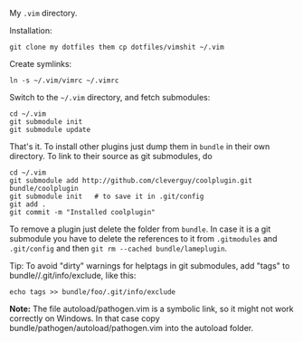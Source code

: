 My `.vim` directory.

Installation:

    git clone my dotfiles them cp dotfiles/vimshit ~/.vim

Create symlinks:

    ln -s ~/.vim/vimrc ~/.vimrc

Switch to the `~/.vim` directory, and fetch submodules:

    cd ~/.vim
    git submodule init
    git submodule update

That's it. To install other plugins just dump them in `bundle` in their own directory. To link to their source as git submodules, do

    cd ~/.vim
    git submodule add http://github.com/cleverguy/coolplugin.git bundle/coolplugin
    git submodule init   # to save it in .git/config
    git add .
    git commit -m "Installed coolplugin"

To remove a plugin just delete the folder from `bundle`. In case it is a git submodule you have to delete the references to it from `.gitmodules` and `.git/config` and then `git rm --cached bundle/lameplugin`.

Tip: To avoid "dirty" warnings for helptags in git submodules,
add "tags" to bundle/<repo>/.git/info/exclude, like this:

    echo tags >> bundle/foo/.git/info/exclude

**Note:** The file autoload/pathogen.vim is a symbolic link, so it might not work correctly on Windows. In that case copy bundle/pathogen/autoload/pathogen.vim into the autoload folder.


